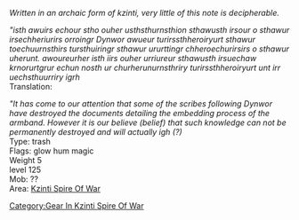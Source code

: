 *Written in an archaic form of kzinti, very little of this note is
decipherable.*

*"isth awuirs echour stho ouher usthsthurnsthion sthawusth irsour o
sthawur irsechheriurirs orroingr Dynwor awueur turirssthheroiryurt
sthawur toechuurnsthirs tursthuiringr sthawur ururttingr
chheroechurirsirs o sthawur uherunt. awoureurher isth iirs ouher
urriureur sthawusth irsuechaw krnorurtgrur echun nosth ur
churherunurnsthriry turirssthheroiryurt unt irr uechsthuurriry igrh*  
Translation:

*"It has come to our attention that some of the scribes following Dynwor
have destroyed the documents detailing the embedding process of the
armband. However it is our believe (belief) that such knowledge can not
be permanently destroyed and will actually igh (?)*  
Type: trash  
Flags: glow hum magic  
Weight 5  
level 125  
Mob: ??  
Area: [Kzinti Spire Of War](:Category:Kzinti_Spire_Of_War.md "wikilink")

[Category:Gear In Kzinti Spire Of
War](Category:Gear_In_Kzinti_Spire_Of_War "wikilink")
